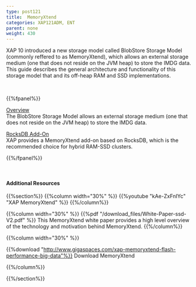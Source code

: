 ```yaml
---
type: post121
title:  MemoryXtend
categories: XAP121ADM, ENT
parent: none
weight: 430
---
```



XAP 10 introduced a new storage model called BlobStore Storage Model (commonly reffered to as MemoryXtend), which allows an external storage medium (one that does not reside on the JVM heap) to store the IMDG data. This guide describes the general architecture and functionality of this storage model that and its off-heap RAM and SSD implementations.

 
 <br>


{{%fpanel%}}

[Overview](./memoryxtend.html)<br>
The BlobStore Storage Model allows an external storage medium (one that does not reside on the JVM heap) to store the IMDG data.

[RocksDB Add-On](./memoryxtend-rocksdb-ssd.html)<br>
XAP provides a MemoryXtend add-on based on RocksDB, which is the recommended choice for hybrid RAM-SSD clusters.

 
{{%/fpanel%}}

<br>

#### Additional Resources

{{%section%}}
{{%column width="30%"  %}}
{{%youtube "kAe-ZxFnIYc" "XAP MemoryXtend" %}}
{{%/column%}}

{{%column width="30%"  %}}
{{%pdf "/download_files/White-Paper-ssd-V2.pdf" %}}
This MemoryXtend white paper provides a high level overview of the technology and motivation behind MemoryXtend.
{{%/column%}}

{{%column width="30%"  %}}

{{%download "http://www.gigaspaces.com/xap-memoryxtend-flash-performance-big-data"%}}  Download MemoryXtend


{{%/column%}}

{{%/section%}}

